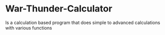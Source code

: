 # War-Thunder-Calculator
Is a calculation based program that does simple to advanced calculations with various functions
